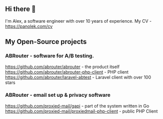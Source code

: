 ## Hi there 👋

I'm Alex, a software engineer with over 10 years of experience.
My CV - https://panolek.com/cv

## My Open-Source projects

### ABRouter - software for A/B testing. 
https://github.com/abrouter/abrouter - the product itself
https://github.com/abrouter/abrouter-php-client - PHP client
https://github.com/abrouter/laravel-abtest - Laravel client with over 100 stars


### ABRouter - email set up & privacy software
https://github.com/proxied-mail/gapi - part of the system written in Go
https://github.com/proxied-mail/proxiedmail-php-client - public PHP Client


<!--
**yatsenkolesh/yatsenkolesh** is a ✨ _special_ ✨ repository because its `README.md` (this file) appears on your GitHub profile.

Here are some ideas to get you started:

- 🔭 I’m currently working on ...
- 🌱 I’m currently learning ...
- 👯 I’m looking to collaborate on ...
- 🤔 I’m looking for help with ...
- 💬 Ask me about ...
- 📫 How to reach me: ...
- 😄 Pronouns: ...
- ⚡ Fun fact: ...
-->
